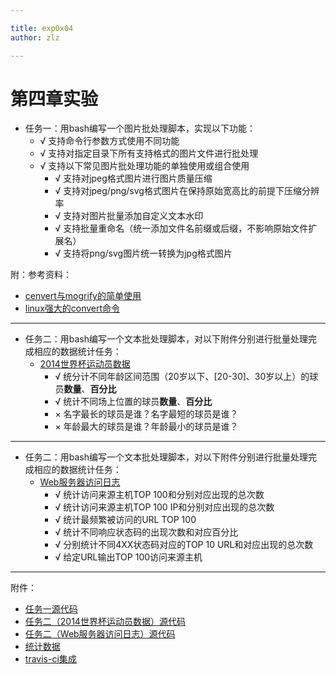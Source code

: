 ```yaml
---

title: exp0x04
author: zlz

---
```


# 第四章实验

* 任务一：用bash编写一个图片批处理脚本，实现以下功能：
    * √ 支持命令行参数方式使用不同功能
    * √ 支持对指定目录下所有支持格式的图片文件进行批处理
    * √ 支持以下常见图片批处理功能的单独使用或组合使用
        * √ 支持对jpeg格式图片进行图片质量压缩
        * √ 支持对jpeg/png/svg格式图片在保持原始宽高比的前提下压缩分辨率
        * √ 支持对图片批量添加自定义文本水印
        * √ 支持批量重命名（统一添加文件名前缀或后缀，不影响原始文件扩展名）
        * √ 支持将png/svg图片统一转换为jpg格式图片

附：参考资料：
* [cenvert与mogrify的简单使用](https://www.jianshu.com/p/85a86b45c9ed)
* [linux强大的convert命令](https://blog.csdn.net/wonengguwozai/article/details/53122629)

---

* 任务二：用bash编写一个文本批处理脚本，对以下附件分别进行批量处理完成相应的数据统计任务：
    * [2014世界杯运动员数据](data/worldcupplayerinfo.tsv)
        * √ 统分计不同年龄区间范围（20岁以下、[20-30]、30岁以上）的球员**数量**、**百分比**
        * √ 统计不同场上位置的球员**数量**、**百分比**
        * × 名字最长的球员是谁？名字最短的球员是谁？
        * × 年龄最大的球员是谁？年龄最小的球员是谁？

---

* 任务二：用bash编写一个文本批处理脚本，对以下附件分别进行批量处理完成相应的数据统计任务：
    * [Web服务器访问日志](data/.web_log.tsv)
        * √ 统计访问来源主机TOP 100和分别对应出现的总次数
        * √ 统计访问来源主机TOP 100 IP和分别对应出现的总次数
        * √ 统计最频繁被访问的URL TOP 100
        * √ 统计不同响应状态码的出现次数和对应百分比
        * √ 分别统计不同4XX状态码对应的TOP 10 URL和对应出现的总次数
        * √ 给定URL输出TOP 100访问来源主机

---

附件：
* [任务一源代码](code/exp0x04_1.sh)
* [任务二（2014世界杯运动员数据）源代码](code/exp0x04_2.1.sh)
* [任务二（Web服务器访问日志）源代码](code/exp0x04_2.2.sh)
* [统计数据](result.md)
* [travis-ci集成]()